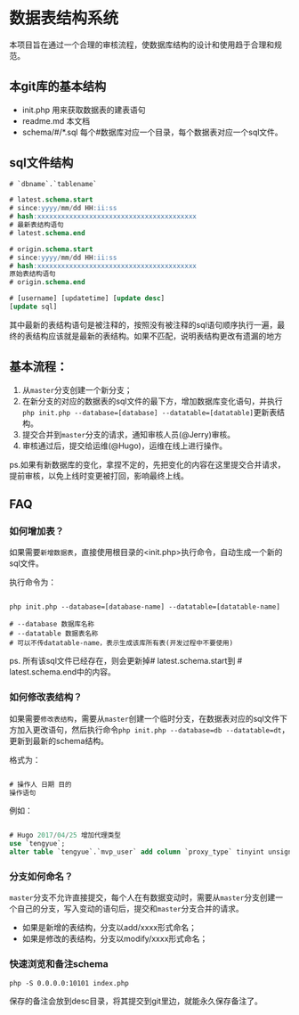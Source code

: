 # 数据表结构系统

本项目旨在通过一个合理的审核流程，使数据库结构的设计和使用趋于合理和规范。

## 本git库的基本结构
* init.php 用来获取数据表的建表语句
* readme.md 本文档
* schema/#/*.sql 每个#数据库对应一个目录，每个数据表对应一个sql文件。

## sql文件结构

```sql
# `dbname`.`tablename`

# latest.schema.start
# since:yyyy/mm/dd HH:ii:ss
# hash:xxxxxxxxxxxxxxxxxxxxxxxxxxxxxxxxxxxxxxxx
# 最新表结构语句
# latest.schema.end

# origin.schema.start
# since:yyyy/mm/dd HH:ii:ss
# hash:xxxxxxxxxxxxxxxxxxxxxxxxxxxxxxxxxxxxxxxx
原始表结构语句
# origin.schema.end

# [username] [updatetime] [update desc]
[update sql]
```

其中最新的表结构语句是被注释的，按照没有被注释的sql语句顺序执行一遍，最终的表结构应该就是最新的表结构。如果不匹配，说明表结构更改有遗漏的地方

## 基本流程：
1. 从`master`分支创建一个新分支； 
2. 在新分支的对应的数据表的sql文件的最下方，增加数据库变化语句，并执行`php init.php --database=[database] --datatable=[datatable]`更新表结构。
3. 提交合并到`master`分支的请求，通知审核人员(@Jerry)审核。
4. 审核通过后，提交给运维(@Hugo)，运维在线上进行操作。

ps.如果有新数据库的变化，拿捏不定的，先把变化的内容在这里提交合并请求，提前审核，以免上线时变更被打回，影响最终上线。

## FAQ

### 如何增加表？
如果需要`新增数据表`，直接使用根目录的<init.php>执行命令，自动生成一个新的sql文件。

执行命令为：

```shell

php init.php --database=[database-name] --datatable=[datatable-name]

# --database 数据库名称
# --datatable 数据表名称
# 可以不传datatable-name，表示生成该库所有表(开发过程中不要使用)
```
    
ps. 所有该sql文件已经存在，则会更新掉# latest.schema.start到 # latest.schema.end中的内容。

### 如何修改表结构？
如果需要`修改表结构`，需要从`master`创建一个临时分支，在数据表对应的sql文件下方加入更改语句，然后执行命令`php init.php --database=db --datatable=dt`，更新到最新的schema结构。

格式为：
    
```sql

# 操作人 日期 目的
操作语句

```
    
例如：
```sql

# Hugo 2017/04/25 增加代理类型
use `tengyue`;
alter table `tengyue`.`mvp_user` add column `proxy_type` tinyint unsigned not null default '1' after `proxy_url` comment '代理类型，1：代理 2：临时重定向 3：永久重定向';
```

### 分支如何命名？
`master`分支不允许直接提交，每个人在有数据变动时，需要从`master`分支创建一个自己的分支，写入变动的语句后，提交和`master`分支合并的请求。
* 如果是新增的表结构，分支以add/xxxx形式命名；
* 如果是修改的表结构，分支以modify/xxxx形式命名；

### 快速浏览和备注schema
```shell
php -S 0.0.0.0:10101 index.php
```
保存的备注会放到desc目录，将其提交到git里边，就能永久保存备注了。
